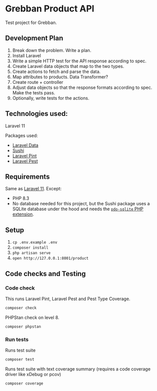 
# Grebban Product API

Test project for Grebban.

## Development Plan

1. Break down the problem. Write a plan.
2. Install Laravel
3. Write a simple HTTP test for the API response according to spec.
4. Create Laravel data objects that map to the two types.
5. Create actions to fetch and parse the data.
6. Map attributes to products. Data Transformer?
7. Create route + controller
8. Adjust data objects so that the response formats according to spec. Make the tests pass.
9. Optionally, write tests for the actions.

## Technologies used:

Laravel 11

Packages used:
- [Laravel Data](https://github.com/spatie/laravel-data)
- [Sushi](https://github.com/calebporzio/sushi)
- [Laravel Pint](https://github.com/laravel/pint)
- [Laravel Pest](https://github.com/pestphp/pest)

## Requirements

Same as [Laravel 11](https://laravel.com/docs/11.x/deployment#server-requirements). Except: 
- PHP 8.3
- No database needed for this project, but the Sushi package uses a SQLite database under the hood and needs the [`pdo-sqlite` PHP extension](https://www.php.net/manual/en/ref.pdo-sqlite.php).

## Setup

1. `cp .env.example .env`
2. `composer install`
3. `php artisan serve`
4. `open http://127.0.0.1:8001/product`

## Code checks and Testing

### Code check
This runs Laravel Pint, Laravel Pest and Pest Type Coverage.
```bash
composer check
```
PHPStan check on level 8.
```bash
composer phpstan
```

### Run tests
Runs test suite
```bash
composer test
```
Runs test suite with text coverage summary (requires a code coverage driver like xDebug or pcov)
```bash
composer coverage
```
